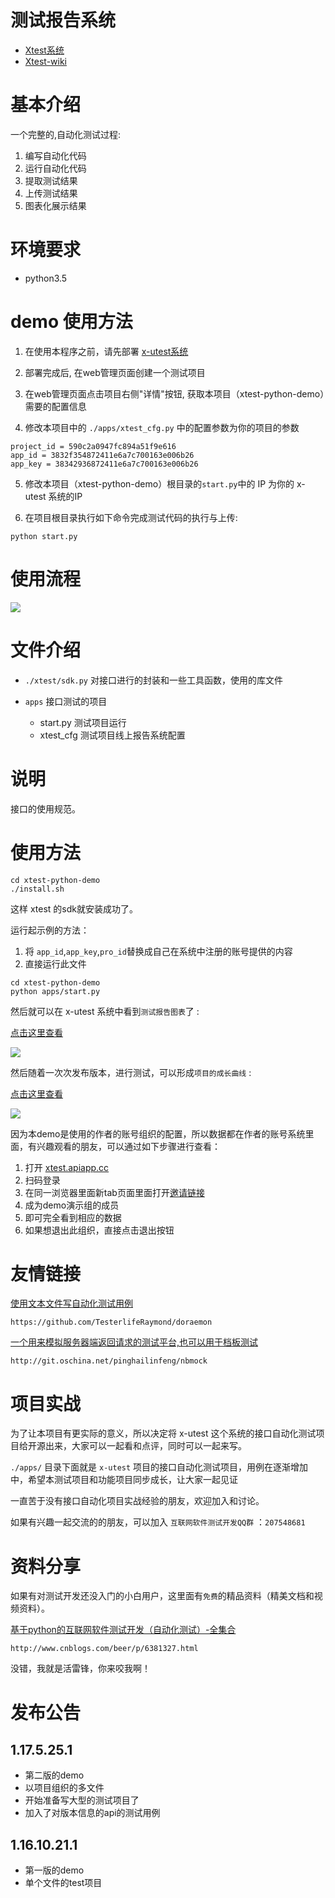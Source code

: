 # 测试报告系统

- [Xtest系统](http://gtestbce.gtapp.xyz)
- [Xtest-wiki](http://xtest.readthedocs.io/zh/latest/)


# 基本介绍


一个完整的,自动化测试过程:

1. 编写自动化代码
2. 运行自动化代码
1. 提取测试结果
1. 上传测试结果
1. 图表化展示结果

# 环境要求

- python3.5

# demo 使用方法

1. 在使用本程序之前，请先部署 [x-utest系统](https://github.com/x-utest/xtest-docker-compose)

2. 部署完成后, 在web管理页面创建一个测试项目

3. 在web管理页面点击项目右侧"详情"按钮, 获取本项目（xtest-python-demo）需要的配置信息

4. 修改本项目中的 `./apps/xtest_cfg.py` 中的配置参数为你的项目的参数

```
project_id = 590c2a0947fc894a51f9e616
app_id = 3832f354872411e6a7c700163e006b26
app_key = 38342936872411e6a7c700163e006b26

```

5. 修改本项目（xtest-python-demo）根目录的`start.py`中的 IP 为你的 x-utest 系统的IP

6. 在项目根目录执行如下命令完成测试代码的执行与上传:

```
python start.py
```

# 使用流程

![](work-flow.jpeg)

# 文件介绍


- `./xtest/sdk.py`
    对接口进行的封装和一些工具函数，使用的库文件
- `apps`
    接口测试的项目

    - start.py 测试项目运行
    - xtest_cfg 测试项目线上报告系统配置



# 说明


接口的使用规范。


# 使用方法

```
cd xtest-python-demo
./install.sh
```

这样 xtest 的sdk就安装成功了。


运行起示例的方法：

1. 将 `app_id`,`app_key`,`pro_id`替换成自己在系统中注册的账号提供的内容
1. 直接运行此文件

```
cd xtest-python-demo
python apps/start.py
```

然后就可以在 x-utest 系统中看到`测试报告图表`了 :

[点击这里查看](http://xtest.apiapp.cc/utest-report-share.html?stoken=2d1f91004a6711e7a6a000163e006b2607ca9d5b)

![](xtest-share-report.png)

然后随着一次次发布版本，进行测试，可以形成`项目的成长曲线` :

[点击这里查看](http://xtest.apiapp.cc/pro-report-share.html?stoken=09d6065e49c011e7927a00163e006b26104f31e2)

![](project-record.png)


因为本demo是使用的作者的账号组织的配置，所以数据都在作者的账号系统里面，有兴趣观看的朋友，可以通过如下步骤进行查看：

1. 打开 [xtest.apiapp.cc](xtest.apiapp.cc)
2. 扫码登录
3. 在同一浏览器里面新tab页面里面打开[邀请链接](http://api.apiapp.cc/account/accept-org-invite-by-link/?invite_code=ade39bae403211e7955a00163e006b26)
4. 成为demo演示组的成员
5. 即可完全看到相应的数据
6. 如果想退出此组织，直接点击退出按钮



# 友情链接


[使用文本文件写自动化测试用例](https://github.com/TesterlifeRaymond/doraemon)

```
https://github.com/TesterlifeRaymond/doraemon
```

[一个用来模拟服务器端返回请求的测试平台,也可以用于档板测试](http://git.oschina.net/pinghailinfeng/nbmock)


```
http://git.oschina.net/pinghailinfeng/nbmock
```


# 项目实战

为了让本项目有更实际的意义，所以决定将 x-utest 这个系统的接口自动化测试项目给开源出来，大家可以一起看和点评，同时可以一起来写。

`./apps/` 目录下面就是 `x-utest` 项目的接口自动化测试项目，用例在逐渐增加中，希望本测试项目和功能项目同步成长，让大家一起见证

一直苦于没有接口自动化项目实战经验的朋友，欢迎加入和讨论。

如果有兴趣一起交流的的朋友，可以加入 `互联网软件测试开发QQ群` ：`207548681`

     

# 资料分享

如果有对测试开发还没入门的小白用户，这里面有`免费`的精品资料（精美文档和视频资料）。

[基于python的互联网软件测试开发（自动化测试）-全集合](http://www.cnblogs.com/beer/p/6381327.html)

```
http://www.cnblogs.com/beer/p/6381327.html
```

没错，我就是活雷锋，你来咬我啊！

# 发布公告


## 1.17.5.25.1

- 第二版的demo
- 以项目组织的多文件
- 开始准备写大型的测试项目了
- 加入了对版本信息的api的测试用例


## 1.16.10.21.1

- 第一版的demo
- 单个文件的test项目